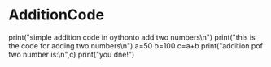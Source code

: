 # AdditionCode
print("simple addition code in oythonto add two numbers\n")
print("this is the code for adding two numbers\n")
a=50
b=100
c=a+b
print("addition pof two number is:\n",c)
print("you dne!")
